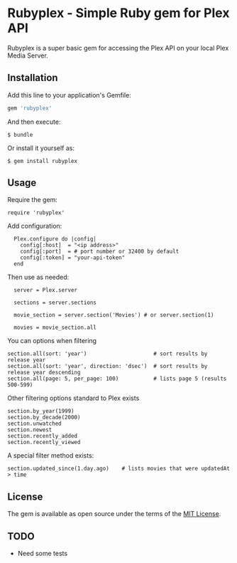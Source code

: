 # Rubyplex - Simple Ruby gem for Plex API

Rubyplex is a super basic gem for accessing the Plex API on your local Plex Media Server. 

## Installation

Add this line to your application's Gemfile:

```ruby
gem 'rubyplex'
```

And then execute:

    $ bundle

Or install it yourself as:

    $ gem install rubyplex

## Usage

Require the gem:

```
require 'rubyplex'
```

Add configuration:

```
  Plex.configure do |config|
    config[:host]  = "<ip address>"
    config[:port]  = # port number or 32400 by default
    config[:token] = "your-api-token"
  end
```

Then use as needed:

```
  server = Plex.server

  sections = server.sections

  movie_section = server.section('Movies') # or server.section(1)

  movies = movie_section.all
```

You can options when filtering

```
section.all(sort: 'year')                     # sort results by release year
section.all(sort: 'year', direction: 'dsec')  # sort results by release year descending
section.all(page: 5, per_page: 100)           # lists page 5 (results 500-599)
```

Other filtering options standard to Plex exists

```
section.by_year(1999)
section.by_decade(2000)
section.unwatched
section.newest
section.recently_added
section.recently_viewed
```

A special filter method exists:

```
section.updated_since(1.day.ago)    # lists movies that were updatedAt > time
```



## License

The gem is available as open source under the terms of the [MIT License](https://opensource.org/licenses/MIT).

## TODO

* Need some tests
